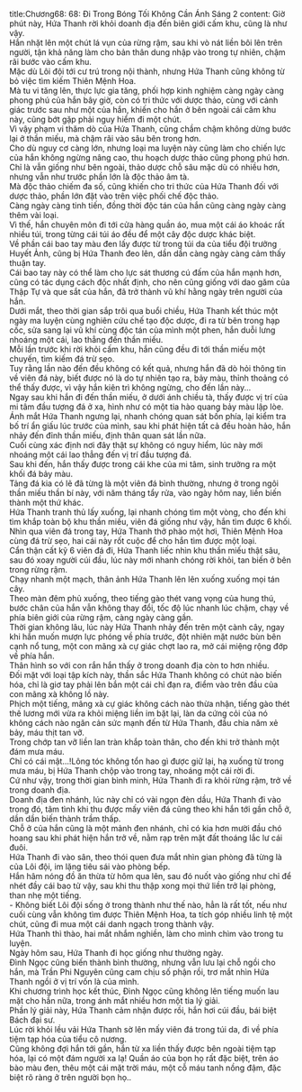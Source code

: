 title:Chương68: 68: Đi Trong Bóng Tối Không Cần Ánh Sáng 2
content:
Giờ phút này, Hứa Thanh rời khỏi doanh địa đến biên giới cấm khu, cũng là như vậy.<br>Hắn nhặt lên một chút lá vụn của rừng rậm, sau khi vò nát liền bôi lên trên người, tận khả năng làm cho bản thân dung nhập vào trong tự nhiên, chậm rãi bước vào cấm khu.<br>Mặc dù Lôi đội tới cư trú trong nội thành, nhưng Hứa Thanh cũng không từ bỏ việc tìm kiếm Thiên Mệnh Hoa.<br>Mà tu vi tăng lên, thực lực gia tăng, phối hợp kinh nghiệm càng ngày càng phong phú của hắn bây giờ, còn có tri thức với dược thảo, cùng với cảnh giác trước sau như một của hắn, khiến cho hắn ở bên ngoài cái câm khu này, cũng bớt gặp phải nguy hiểm đi một chút.<br>Vì vậy phạm vi thăm dò của Hứa Thanh, cũng chầm chậm không dừng bước lại ở thần miếu, mà chậm rãi vào sâu bên trong hơn.<br>Cho dù nguy cơ càng lớn, nhưng loại ma luyện này cũng làm cho chiến lực của hắn không ngừng nâng cao, thu hoạch dược thảo cũng phong phú hơn.<br>Chỉ là vẫn giống như bên ngoài, thảo dược chỗ sâu mặc dù có nhiều hơn, nhưng vẫn như trước phần lớn là độc thảo âm tà.<br>Mà độc thảo chiếm đa số, cũng khiến cho tri thức của Hứa Thanh đối với dược thảo, phần lớn đặt vào trên việc phối chế độc thảo.<br>Càng ngày càng tinh tiến, đồng thời độc tán của hắn cũng càng ngày càng thêm vài loại.<br>Vì thế, hắn chuyên môn đi tới cửa hàng quần áo, mua một cái áo khoác rất nhiều túi, trong từng cái túi áo đều để một cây độc dược khác biệt.<br>Về phần cái bao tay màu đen lấy được từ trong túi da của tiểu đội trưởng Huyết Ảnh, cũng bị Hứa Thanh đeo lên, dần dần càng ngày càng cảm thấy thuận tay.<br>Cái bao tay này có thể làm cho lực sát thương cú đấm của hắn mạnh hơn, cũng có tác dụng cách độc nhất định, cho nên cũng giống với dao găm của Thập Tự và que sắt của hắn, đã trở thành vũ khí hằng ngày trên người của hắn.<br>Dưới mắt, theo thời gian sắp trôi qua buổi chiều, Hứa Thanh kết thúc một ngày ma luyện cùng nghiên cứu chế tạo độc dược, đi ra từ bên trong hạp cốc, sửa sang lại vũ khí cùng độc tán của mình một phen, hắn duỗi lưng nhoáng một cái, lao thẳng đến thần miếu.<br>Mỗi lần trước khi rời khỏi cấm khu, hắn cũng đều đi tới thần miếu một chuyến, tìm kiếm đá trừ sẹo.<br>Tuy rằng lần nào đến đều không có kết quả, nhưng hắn đã dò hỏi thông tin về viên đá này, biết được nó là do tự nhiên tạo ra, bảy màu, thỉnh thoảng có thể thấy được, vì vậy hắn kiên trì không ngừng, cho đến lần này...<br>Ngay sau khi hắn đi đến thần miếu, ở dưới ánh chiều tà, thấy được vị trí của mi tâm đầu tượng đá ở xa, hình như có một tia hào quang bảy màu lập lòe.<br>Ánh mắt Hứa Thanh ngưng lại, nhanh chóng quan sát bốn phía, lại kiểm tra bố trí ẩn giấu lúc trước của mình, sau khi phát hiện tất cả đều hoàn hảo, hắn nhảy đến đỉnh thần miếu, định thân quan sát lần nữa.<br>Cuối cùng xác định nơi đây thật sự không có nguy hiểm, lúc này mới nhoáng một cái lao thẳng đến vị trí đầu tượng đá.<br>Sau khi đến, hắn thấy được trong cái khe của mi tâm, sinh trưởng ra một khối đá bảy màu.<br>Tảng đá kia có lẽ đã từng là một viên đá bình thường, nhưng ở trong ngôi thần miếu thần bí này, với năm tháng tẩy rửa, vào ngày hôm nay, liền biến thành một thứ khác.<br>Hứa Thanh tranh thủ lấy xuống, lại nhanh chóng tìm một vòng, cho đến khi tìm khắp toàn bộ khu thần miếu, viên đá giống như vậy, hắn tìm được 6 khối.<br>Nhìn qua viên đá trong tay, Hứa Thanh thở phào một hơi, Thiên Mệnh Hoa cùng đá trừ sẹo, hai cái này rốt cuộc để cho hắn tìm được một loại.<br>Cẩn thận cất kỹ 6 viên đá đi, Hứa Thanh liếc nhìn khu thần miếu thật sâu, sau đó xoay người cúi đầu, lúc này mới nhanh chóng rời khỏi, tan biến ở bên trong rừng rậm.<br>Chạy nhanh một mạch, thân ảnh Hứa Thanh lên lên xuống xuống mọi tán cây.<br>Theo màn đêm phủ xuống, theo tiếng gào thét vang vọng của hung thú, bước chân của hắn vẫn không thay đổi, tốc độ lúc nhanh lúc chậm, chạy về phía biên giới của rừng rậm, càng ngày càng gần.<br>Thời gian không lâu, lúc này Hứa Thanh nhảy đến trên một cành cây, ngay khi hắn muốn mượn lực phóng về phía trước, đột nhiên mặt nước bùn bên cạnh nổ tung, một con mãng xà cự giác chợt lao ra, mở cái miệng rộng đớp về phía hắn.<br>Thân hình so với con rắn hắn thấy ở trong doanh địa còn to hơn nhiều.<br>Đối mặt với loại tập kích này, thần sắc Hứa Thanh không có chút nào biến hóa, chỉ là giơ tay phải lên bắn một cái chỉ đạn ra, điểm vào trên đầu của con mãng xà không lồ này.<br>Phịch một tiếng, mãng xà cự giác không cách nào thừa nhận, tiếng gào thét thê lương mới vừa ra khỏi miệng liền im bặt lại, làn da cứng cỏi của nó không cách nào ngăn cản sức mạnh đến từ Hứa Thanh, đầu chia năm xẻ bảy, máu thịt tan vỡ.<br>Trong chớp tan vỡ liền lan tràn khắp toàn thân, cho đến khi trở thành một đám mưa máu.<br>Chỉ có cái mật...!Lông tóc không tổn hao gì được giữ lại, hạ xuống từ trong mưa máu, bị Hứa Thanh chộp vào trong tay, nhoáng một cái rời đi.<br>Cứ như vậy, trong thời gian bình minh, Hứa Thanh đi ra khỏi rừng rậm, trở về trong doanh địa.<br>Doanh địa đen nhánh, lúc này chỉ có vài ngọn đèn dầu, Hứa Thanh đi vào trong đó, tâm tình khi thu được mấy viên đá cũng theo khi hắn tới gần chỗ ở, dần dần biến thành trầm thấp.<br>Chỗ ở của hắn cũng là một mảnh đen nhánh, chỉ có kia hơn mười đầu chó hoang sau khi phát hiện hắn trở về, nằm rạp trên mặt đất thoáng lắc lư cái đuôi.<br>Hứa Thanh đi vào sân, theo thói quen đưa mắt nhìn gian phòng đã từng là của Lôi đội, im lặng tiêu sái vào phòng bếp.<br>Hắn hâm nóng đồ ăn thừa từ hôm qua lên, sau đó nuốt vào giống như chỉ để nhét đầy cái bao tử vậy, sau khi thu thập xong mọi thứ liền trở lại phòng, than nhẹ một tiếng.<br>- Không biết Lôi đội sống ở trong thành như thế nào, hẳn là rất tốt, nếu như cuối cùng vẫn không tìm được Thiên Mệnh Hoa, ta tích góp nhiều linh tệ một chút, cũng đi mua một cái danh ngạch trong thành vậy.<br>Hứa Thanh thì thào, hai mắt nhắm nghiền, làm cho mình chìm vào trong tu luyện.<br>Ngày hôm sau, Hứa Thanh đi học giống như thường ngày.<br>Đình Ngọc cũng biến thành bình thường, nhưng vẫn lưu lại chỗ ngồi cho hắn, mà Trần Phi Nguyên cũng cam chịu số phận rồi, trơ mắt nhìn Hứa Thanh ngồi ở vị trí vốn là của mình.<br>Khi chương trình học kết thúc, Đình Ngọc cũng không lên tiếng muốn lau mặt cho hắn nữa, trong ánh mắt nhiều hơn một tia lý giải.<br>Phần lý giải này, Hứa Thanh cảm nhận được rồi, hắn hơi cúi đầu, bái biệt Bách đại sư.<br>Lúc rời khỏi lều vải Hứa Thanh sờ lên mấy viên đá trong túi da, đi về phía tiệm tạp hóa của tiểu cô nương.<br>Cũng không đợi hắn tới gần, hắn từ xa liền thấy được bên ngoài tiệm tạp hóa, lại có một đám người xa lạ! Quần áo của bọn họ rất đặc biệt, trên áo bào màu đen, thêu một cái mặt trời máu, một cỗ máu tanh nồng đậm, đặc biệt rõ ràng ở trên người bọn họ..<br>